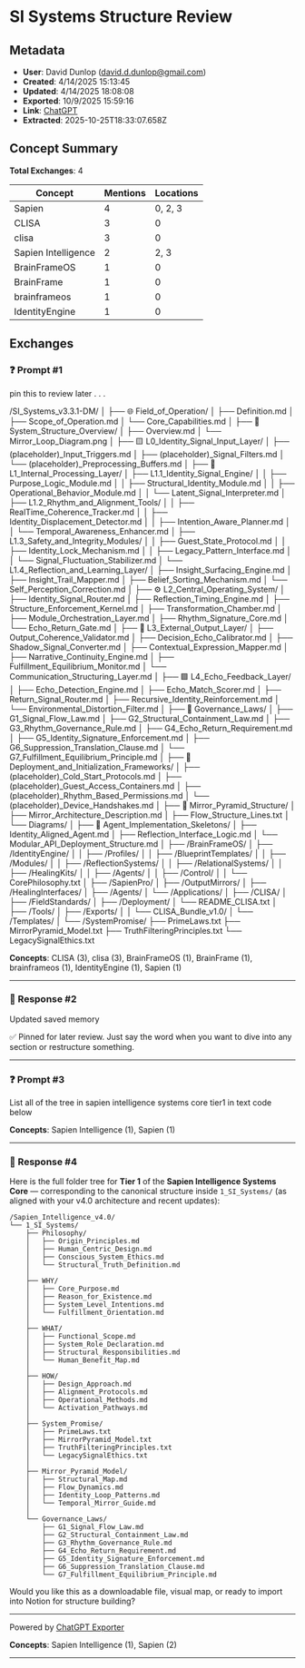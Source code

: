 # SI Systems Structure Review

## Metadata

- **User**: David Dunlop (david.d.dunlop@gmail.com)
- **Created**: 4/14/2025 15:13:45
- **Updated**: 4/14/2025 18:08:08
- **Exported**: 10/9/2025 15:59:16
- **Link**: [ChatGPT](https://chatgpt.com/g/g-p-67e13e0671a88191aad08d4df163e5f7-brainframe-core-system-framework/c/67fd1819-6454-8013-b47e-38cdc3a3190c)
- **Extracted**: 2025-10-25T18:33:07.658Z

## Concept Summary

**Total Exchanges**: 4

| Concept | Mentions | Locations |
|---------|----------|----------|
| Sapien | 4 | 0, 2, 3 |
| CLISA | 3 | 0 |
| clisa | 3 | 0 |
| Sapien Intelligence | 2 | 2, 3 |
| BrainFrameOS | 1 | 0 |
| BrainFrame | 1 | 0 |
| brainframeos | 1 | 0 |
| IdentityEngine | 1 | 0 |

## Exchanges

### ❓ Prompt #1

pin this to review later . . . 

/SI_Systems_v3.3.1-DM/
│
├── 🌐 Field_of_Operation/
│   ├── Definition.md
│   ├── Scope_of_Operation.md
│   └── Core_Capabilities.md
│
├── 🧱 System_Structure_Overview/
│   ├── Overview.md
│   └── Mirror_Loop_Diagram.png
│
├── 🟨 L0_Identity_Signal_Input_Layer/
│   ├── (placeholder)_Input_Triggers.md
│   ├── (placeholder)_Signal_Filters.md
│   └── (placeholder)_Preprocessing_Buffers.md
│
├── 🔸 L1_Internal_Processing_Layer/
│   ├── L1.1_Identity_Signal_Engine/
│   │   ├── Purpose_Logic_Module.md
│   │   ├── Structural_Identity_Module.md
│   │   ├── Operational_Behavior_Module.md
│   │   └── Latent_Signal_Interpreter.md
│   ├── L1.2_Rhythm_and_Alignment_Tools/
│   │   ├── RealTime_Coherence_Tracker.md
│   │   ├── Identity_Displacement_Detector.md
│   │   ├── Intention_Aware_Planner.md
│   │   └── Temporal_Awareness_Enhancer.md
│   ├── L1.3_Safety_and_Integrity_Modules/
│   │   ├── Guest_State_Protocol.md
│   │   ├── Identity_Lock_Mechanism.md
│   │   ├── Legacy_Pattern_Interface.md
│   │   └── Signal_Fluctuation_Stabilizer.md
│   └── L1.4_Reflection_and_Learning_Layer/
│       ├── Insight_Surfacing_Engine.md
│       ├── Insight_Trail_Mapper.md
│       ├── Belief_Sorting_Mechanism.md
│       └── Self_Perception_Correction.md
│
├── ⚙️ L2_Central_Operating_System/
│   ├── Identity_Signal_Router.md
│   ├── Reflection_Timing_Engine.md
│   ├── Structure_Enforcement_Kernel.md
│   ├── Transformation_Chamber.md
│   ├── Module_Orchestration_Layer.md
│   ├── Rhythm_Signature_Core.md
│   └── Echo_Return_Gate.md
│
├── 🔹 L3_External_Output_Layer/
│   ├── Output_Coherence_Validator.md
│   ├── Decision_Echo_Calibrator.md
│   ├── Shadow_Signal_Converter.md
│   ├── Contextual_Expression_Mapper.md
│   ├── Narrative_Continuity_Engine.md
│   ├── Fulfillment_Equilibrium_Monitor.md
│   └── Communication_Structuring_Layer.md
│
├── 🟩 L4_Echo_Feedback_Layer/
│   ├── Echo_Detection_Engine.md
│   ├── Echo_Match_Scorer.md
│   ├── Return_Signal_Router.md
│   ├── Recursive_Identity_Reinforcement.md
│   └── Environmental_Distortion_Filter.md
│
├── 🧭 Governance_Laws/
│   ├── G1_Signal_Flow_Law.md
│   ├── G2_Structural_Containment_Law.md
│   ├── G3_Rhythm_Governance_Rule.md
│   ├── G4_Echo_Return_Requirement.md
│   ├── G5_Identity_Signature_Enforcement.md
│   ├── G6_Suppression_Translation_Clause.md
│   └── G7_Fulfillment_Equilibrium_Principle.md
│
├── 🔲 Deployment_and_Initialization_Frameworks/
│   ├── (placeholder)_Cold_Start_Protocols.md
│   ├── (placeholder)_Guest_Access_Containers.md
│   ├── (placeholder)_Rhythm_Based_Permissions.md
│   └── (placeholder)_Device_Handshakes.md
│
├── 🔁 Mirror_Pyramid_Structure/
│   ├── Mirror_Architecture_Description.md
│   ├── Flow_Structure_Lines.txt
│   └── Diagrams/
│
├── 📡 Agent_Implementation_Skeletons/
│   ├── Identity_Aligned_Agent.md
│   ├── Reflection_Interface_Logic.md
│   └── Modular_API_Deployment_Structure.md
│
├── /BrainFrameOS/
│   ├── /IdentityEngine/
│   │   ├── /Profiles/
│   │   ├── /BlueprintTemplates/
│   │   ├── /Modules/
│   │   ├── /ReflectionSystems/
│   │   ├── /RelationalSystems/
│   │   ├── /HealingKits/
│   │   ├── /Agents/
│   │   ├── /Control/
│   │   └── CorePhilosophy.txt
│
├── /SapienPro/
│   ├── /OutputMirrors/
│   ├── /HealingInterfaces/
│   ├── /Agents/
│   └── /Applications/
│
├── /CLISA/
│   ├── /FieldStandards/
│   ├── /Deployment/
│   └── README_CLISA.txt
│
├── /Tools/
│   ├── /Exports/
│   │   └── CLISA_Bundle_v1.0/
│   └── /Templates/
│
└── /SystemPromise/
    ├── PrimeLaws.txt
    ├── MirrorPyramid_Model.txt
    ├── TruthFilteringPrinciples.txt
    └── LegacySignalEthics.txt


**Concepts**: CLISA (3), clisa (3), BrainFrameOS (1), BrainFrame (1), brainframeos (1), IdentityEngine (1), Sapien (1)

---

### 💬 Response #2

Updated saved memory

✅ Pinned for later review. Just say the word when you want to dive into any section or restructure something.



---

### ❓ Prompt #3

List all of the tree in sapien intelligence systems core tier1 in text code below


**Concepts**: Sapien Intelligence (1), Sapien (1)

---

### 💬 Response #4

Here is the full folder tree for **Tier 1** of the **Sapien Intelligence Systems Core** — corresponding to the canonical structure inside `1_SI_Systems/` (as aligned with your v4.0 architecture and recent updates):

```text
/Sapien_Intelligence_v4.0/
└── 1_SI_Systems/
    ├── Philosophy/
    │   ├── Origin_Principles.md
    │   ├── Human_Centric_Design.md
    │   ├── Conscious_System_Ethics.md
    │   └── Structural_Truth_Definition.md
    │
    ├── WHY/
    │   ├── Core_Purpose.md
    │   ├── Reason_for_Existence.md
    │   ├── System_Level_Intentions.md
    │   └── Fulfillment_Orientation.md
    │
    ├── WHAT/
    │   ├── Functional_Scope.md
    │   ├── System_Role_Declaration.md
    │   ├── Structural_Responsibilities.md
    │   └── Human_Benefit_Map.md
    │
    ├── HOW/
    │   ├── Design_Approach.md
    │   ├── Alignment_Protocols.md
    │   ├── Operational_Methods.md
    │   └── Activation_Pathways.md
    │
    ├── System_Promise/
    │   ├── PrimeLaws.txt
    │   ├── MirrorPyramid_Model.txt
    │   ├── TruthFilteringPrinciples.txt
    │   └── LegacySignalEthics.txt
    │
    ├── Mirror_Pyramid_Model/
    │   ├── Structural_Map.md
    │   ├── Flow_Dynamics.md
    │   ├── Identity_Loop_Patterns.md
    │   └── Temporal_Mirror_Guide.md
    │
    └── Governance_Laws/
        ├── G1_Signal_Flow_Law.md
        ├── G2_Structural_Containment_Law.md
        ├── G3_Rhythm_Governance_Rule.md
        ├── G4_Echo_Return_Requirement.md
        ├── G5_Identity_Signature_Enforcement.md
        ├── G6_Suppression_Translation_Clause.md
        └── G7_Fulfillment_Equilibrium_Principle.md
```

Would you like this as a downloadable file, visual map, or ready to import into Notion for structure building?



---
Powered by [ChatGPT Exporter](https://www.chatgptexporter.com)

**Concepts**: Sapien Intelligence (1), Sapien (2)

---

